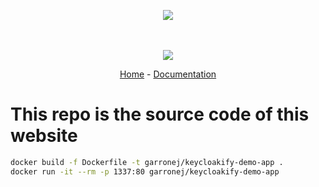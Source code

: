 <p align="center">
    <img src="https://user-images.githubusercontent.com/6702424/80216211-00ef5280-863e-11ea-81de-59f3a3d4b8e4.png">  
</p>
<p align="center">
    <i></i>
    <br>
    <br>
    <img src="https://github.com/garronej/keycloakify-demo-app/workflows/ci/badge.svg?branch=main">
</p>
<p align="center">
  <a href="https://github.com/garronej/keycloakify-demo-app">Home</a>
  -
  <a href="https://github.com/garronej/keycloakify-demo-app">Documentation</a>
</p>

# This repo is the source code of this website

```bash
docker build -f Dockerfile -t garronej/keycloakify-demo-app .
docker run -it --rm -p 1337:80 garronej/keycloakify-demo-app
```
